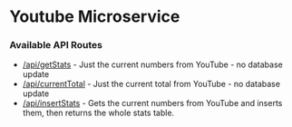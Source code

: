# Youtube Microservice

### Available API Routes

* [/api/getStats](/api/getStats) - Just the current numbers from YouTube - no database update
* [/api/currentTotal](/api/currentTotal) - Just the current total from YouTube - no database update
*  [/api/insertStats](/api/insertStats) - Gets the current numbers from YouTube and inserts them, then returns the whole stats table.
